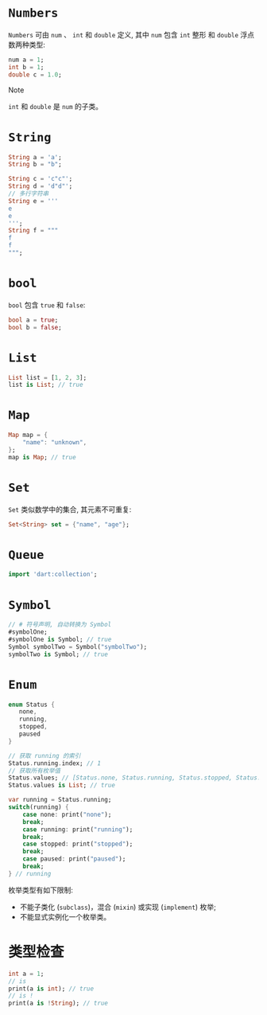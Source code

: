 # `Numbers`

`Numbers` 可由 `num` 、 `int` 和 `double` 定义, 其中 `num` 包含 `int` 整形 和 `double` 浮点数两种类型:

```dart
num a = 1;
int b = 1;
double c = 1.0;
```

> [!note]
> `int` 和 `double` 是 `num` 的子类。

# `String`

```dart
String a = 'a';
String b = "b";

String c = 'c"c"';
String d = 'd"d"';
// 多行字符串
String e = '''
e
e
''';
String f = """
f
f
""";
```

# `bool`

`bool` 包含 `true` 和 `false`:

```dart
bool a = true;
bool b = false;
```

# `List`

```dart
List list = [1, 2, 3];
list is List; // true
```

# `Map`

```dart
Map map = {
	"name": "unknown",
};
map is Map; // true
```

# `Set`

`Set` 类似数学中的集合, 其元素不可重复:

```dart
Set<String> set = {"name", "age"};
```

# `Queue`

```dart
import 'dart:collection';
```

# `Symbol`

```dart
// # 符号声明, 自动转换为 Symbol
#symbolOne;
#symbolOne is Symbol; // true
Symbol symbolTwo = Symbol("symbolTwo");
symbolTwo is Symbol; // true
```

# `Enum`

```dart
enum Status { 
   none, 
   running, 
   stopped, 
   paused 
}

// 获取 running 的索引
Status.running.index; // 1
// 获取所有枚举值
Status.values; // [Status.none, Status.running, Status.stopped, Status.paused]
Status.values is List; // true

var running = Status.running;
switch(running) {
	case none: print("none");
	break;
	case running: print("running");
	break;
	case stopped: print("stopped");
	break;
	case paused: print("paused");
	break;
} // running
```

枚举类型有如下限制:

* 不能子类化 (`subclass`)，混合 (`mixin`) 或实现 (`implement`) 枚举;
* 不能显式实例化一个枚举类。

# 类型检查

```dart
int a = 1;
// is
print(a is int); // true
// is !
print(a is !String); // true
```
